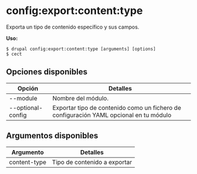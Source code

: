 # config:export:content:type
Exporta un tipo de contenido específico y sus campos.

**Uso:**
```
$ drupal config:export:content:type [arguments] [options]
$ cect  
```

## Opciones disponibles
Opción | Detalles
-------|-------------
--module | Nombre del módulo.
--optional-config | Exportar tipo de contenido como un fichero de configuración YAML opcional en tu módulo

## Argumentos disponibles
Argumento | Detalles
---------|-------------
content-type | Tipo de contenido a exportar
